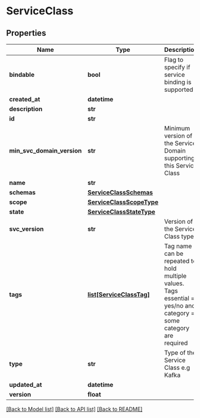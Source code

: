 # ServiceClass

## Properties
Name | Type | Description | Notes
------------ | ------------- | ------------- | -------------
**bindable** | **bool** | Flag to specify if service binding is supported | 
**created_at** | **datetime** |  | [optional] 
**description** | **str** |  | [optional] 
**id** | **str** |  | [optional] 
**min_svc_domain_version** | **str** | Minimum version of the Service Domain supporting this Service Class | 
**name** | **str** |  | 
**schemas** | [**ServiceClassSchemas**](ServiceClassSchemas.md) |  | [optional] 
**scope** | [**ServiceClassScopeType**](ServiceClassScopeType.md) |  | 
**state** | [**ServiceClassStateType**](ServiceClassStateType.md) |  | 
**svc_version** | **str** | Version of the Service Class type | 
**tags** | [**list[ServiceClassTag]**](ServiceClassTag.md) | Tag name can be repeated to hold multiple values. Tags essential &#x3D; yes/no and category &#x3D; some category are required | [optional] 
**type** | **str** | Type of the Service Class e.g Kafka | 
**updated_at** | **datetime** |  | [optional] 
**version** | **float** |  | [optional] 

[[Back to Model list]](../README.md#documentation-for-models) [[Back to API list]](../README.md#documentation-for-api-endpoints) [[Back to README]](../README.md)

